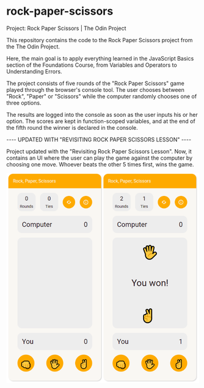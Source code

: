 # rock-paper-scissors
Project: Rock Paper Scissors | The Odin Project

This repository contains the code to the Rock Paper Scissors project from the The Odin Project.

Here, the main goal is to apply everything learned in the JavaScript Basics section of the Foundations Course, from Variables and Operators to Understanding Errors.

The project consists of five rounds of the "Rock Paper Scissors" game played through the browser's console tool. The user chooses between "Rock", "Paper" or "Scissors" while the computer randomly chooses one of three options.

The results are logged into the console as soon as the user inputs his or her option. The scores are kept in function-scoped variables, and at the end of the fifth round the winner is declared in the console.

---- UPDATED WITH "REVISITING ROCK PAPER SCISSORS LESSON" ----

Project updated with the "Revisiting Rock Paper Scissors Lesson". Now, it contains an UI where the user can play the game against the computer by choosing one move. Whoever beats the other 5 times first, wins the game.

![Rock, Paper, Scissors printscreen](images/rops.png)
